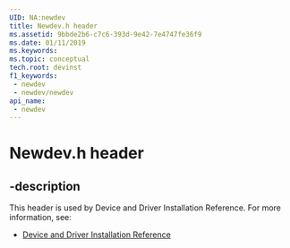 ```yaml
---
UID: NA:newdev
title: Newdev.h header
ms.assetid: 9bbde2b6-c7c6-393d-9e42-7e4747fe36f9
ms.date: 01/11/2019
ms.keywords: 
ms.topic: conceptual
tech.root: devinst
f1_keywords:
 - newdev
 - newdev/newdev
api_name:
 - newdev
---
```


# Newdev.h header


## -description

This header is used by Device and Driver Installation Reference. For more information, see:

- [Device and Driver Installation Reference](../_devinst/index.md)

